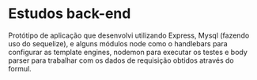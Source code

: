 # Estudos back-end
Protótipo de aplicação que desenvolvi utilizando Express, Mysql (fazendo uso do sequelize), e alguns módulos node como o handlebars para configurar as template engines, nodemon para executar os testes e body parser para trabalhar com os dados de requisição obtidos através do formul.
